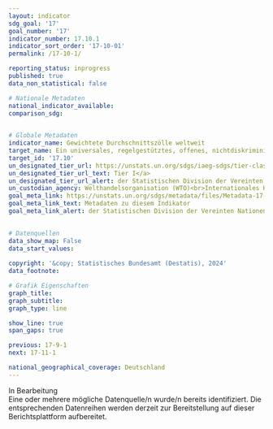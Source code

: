 ```yaml
---
layout: indicator    
sdg_goal: '17'    
goal_number: '17'    
indicator_number: 17.10.1    
indicator_sort_order: '17-10-01'    
permalink: /17-10-1/    

reporting_status: inprogress    
published: true    
data_non_statistical: false    

# Nationale Metadaten    
national_indicator_available:     
comparison_sdg:     
    

# Globale Metadaten    
indicator_name: Gewichtete Durchschnittszölle weltweit    
target_name: Ein universales, regelgestütztes, offenes, nichtdiskriminierendes und gerechtes multilaterales Handelssystem unter dem Dach der Welthandelsorganisation fördern, insbesondere durch den Abschluss der Verhandlungen im Rahmen ihrer Entwicklungsagenda von Doha    
target_id: '17.10'    
un_designated_tier_url: https://unstats.un.org/sdgs/iaeg-sdgs/tier-classification/'    
un_designated_tier_url_text: Tier I</a>    
un_designated_tier_url_alert: der Statistischen Division der Vereinten Nationen    
un_custodian_agency: Welthandelsorganisation (WTO)<br>Internationales Handelszentrum (ITC)<br>Welthandels- und Entwicklungskonferenz (UNCTAD)    
goal_meta_link: https://unstats.un.org/sdgs/metadata/files/Metadata-17-10-01.pdf    
goal_meta_link_text: Metadaten zu diesem Indikator    
goal_meta_link_alert: der Statistischen Division der Vereinten Nationen    
    

# Datenquellen    
data_show_map: False    
data_start_values:     
    
copyright: '&copy; Statistisches Bundesamt (Destatis), 2024'    
data_footnote:     

# Grafik Eigenschaften    
graph_title: 
graph_subtitle:     
graph_type: line    

show_line: true
span_gaps: true    

previous: 17-9-1    
next: 17-11-1    

national_geographical_coverage: Deutschland    
---
```


<span class="status inprogress">In Bearbeitung </span><br>
Eine oder mehrere mögliche Datenquelle/n wurde/n bereits identifiziert. Die entsprechenden Datenreihen werden derzeit zur Bereitstellung auf dieser Berichtsplattform aufbereitet.